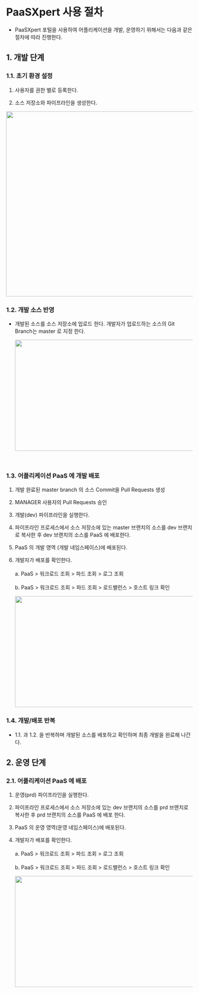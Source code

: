 # PaaSXpert 사용 절차

- PaaSXpert 포털을 사용하여 어플리케이션을 개발, 운영하기 위해서는 다음과 같은 절차에 따라 진행한다.

## 1. 개발 단계

### 1.1. 초기 환경 설정
   
  1. 사용자를 권한 별로 등록한다.
   
  2. 소스 저장소와 파이프라인을 생성한다.
     
  <p align="center"><img src="img/Development-roadmap.png" width="600px" height="500px"></p>

### 1.2. 개발 소스 반영
- 개발된 소스를 소스 저장소에 업로드 한다. 개발자가 업로드하는 소스의 Git Branch는 master 로 지정 한다.
     
  <p align="center"><img src="img/Source.png" width="500px" height="300px"></p><br>

### 1.3. 어플리케이션 PaaS 에 개발 배포
   
1. 개발 완료된 master branch 의 소스 Commit을 Pull Requests 생성 
2. MANAGER 사용자의 Pull Requests 승인
3. 개발(dev) 파이프라인을 실행한다. 
4. 파이프라인 프로세스에서 소스 저장소에 있는 master 브랜치의 소스를 dev 브랜치로 복사한 후 dev 브랜치의 소스를 PaaS 에 배포한다.
5. PaaS 의 개발 영역 (개발 네임스페이스)에 배포된다. 
6. 개발자가 배포를 확인한다.<br>
   <br>a. PaaS > 워크로드 조회 > 파드 조회 > 로그 조회<br>
   <br>b. PaaS > 워크로드 조회 > 파드 조회 > 로드밸런스 > 호스트 링크 확인

   <p align="center"><img src="img/Development-deploy02.png" width="600px" height="300px"></p>

### 1.4. 개발/배포 반복
   
   - 1.1. 과 1.2. 을 반복하며 개발된 소스를 배포하고 확인하며 최종 개발을 완료해 나간다.

## 2. 운영 단계

### 2.1. 어플리케이션 PaaS 에 배포
1. 운영(prd) 파이프라인을 실행한다.
2. 파이프라인 프로세스에서 소스 저장소에 있는 dev 브랜치의 소스를 prd 브랜치로 복사한 후 prd 브랜치의 소스를 PaaS 에 배포 한다.
3. PaaS 의 운영 영역(운영 네임스페이스)에 배포된다.
4. 개발자가 배포를 확인한다. <br>
     <br>a. PaaS > 워크로드 조회 > 파드 조회 > 로그 조회<br>
     <br>b. PaaS > 워크로드 조회 > 파드 조회 > 로드밸런스 > 호스트 링크 확인

   <p align="center"><img src="img/App-paas-roadmap.png" width="600px" height="300px"></p>
